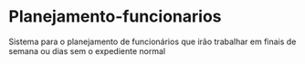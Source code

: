 # Planejamento-funcionarios
Sistema para o planejamento de funcionários que irão trabalhar em finais de semana ou dias sem o expediente normal
